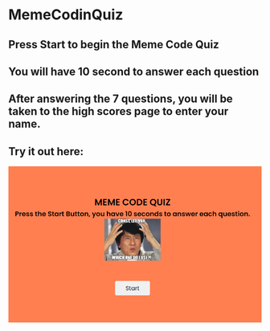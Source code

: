 # MemeCodinQuiz

## Press Start to begin the Meme Code Quiz

## You will have 10 second to answer each question

## After answering the 7 questions, you will be taken to the high scores page to enter your name.
## Try it out here: 

![screenshot](/style/img/Readme.png)